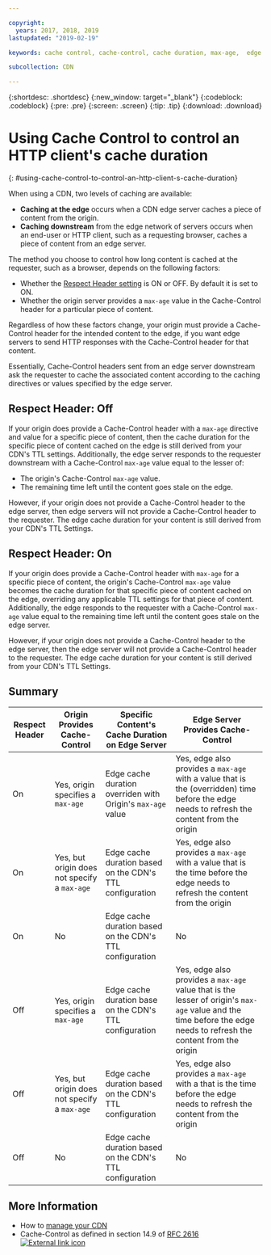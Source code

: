 ```yaml
---

copyright:
  years: 2017, 2018, 2019
lastupdated: "2019-02-19"

keywords: cache control, cache-control, cache duration, max-age,  edge server, edge-level, respect header, HTTP client

subcollection: CDN

---
```


{:shortdesc: .shortdesc}
{:new_window: target="_blank"}
{:codeblock: .codeblock}
{:pre: .pre}
{:screen: .screen}
{:tip: .tip}
{:download: .download}

# Using Cache Control to control an HTTP client's cache duration
{: #using-cache-control-to-control-an-http-client-s-cache-duration}

When using a CDN, two levels of caching are available:

  * **Caching at the edge** occurs when a CDN edge server caches a piece of content from the origin.
  * **Caching downstream** from the edge network of servers occurs when an end-user or HTTP client, such as a requesting browser, caches a piece of content from an edge server.

The method you choose to control how long content is cached at the requester, such as a browser, depends on the following factors:

  * Whether the [Respect Header setting](/docs/infrastructure/CDN/how-to.html#updating-cdn-configuration-details) is ON or OFF. By default it is set to ON.
  * Whether the origin server provides a `max-age` value in the Cache-Control header for a particular piece of content. 

Regardless of how these factors change, your origin must provide a Cache-Control header for the intended content to the edge, if you want edge servers to send HTTP responses with the Cache-Control header for that content.

Essentially, Cache-Control headers sent from an edge server downstream ask the requester to cache the associated content according to the caching directives or values specified by the edge server.

## Respect Header: Off
If your origin does provide a Cache-Control header with a `max-age` directive and value for a specific piece of content, then the cache duration for the specific piece of content cached on the edge is still derived from your CDN's TTL settings. Additionally, the edge server responds to the requester downstream with a Cache-Control `max-age` value equal to the lesser of:
  * The origin's Cache-Control `max-age` value.
  * The remaining time left until the content goes stale on the edge.

However, if your origin does not provide a Cache-Control header to the edge server, then edge servers will not provide a Cache-Control header to the requester. The edge cache duration for your content is still derived from your CDN's TTL Settings.

## Respect Header: On
If your origin does provide a Cache-Control header with `max-age` for a specific piece of content, the origin's Cache-Control `max-age` value becomes the cache duration for that specific piece of content cached on the edge, overriding any applicable TTL settings for that piece of content. Additionally, the edge responds to the requester with a Cache-Control `max-age` value equal to the remaining time left until the content goes stale on the edge server.

However, if your origin does not provide a Cache-Control header to the edge server, then the edge server will not provide a  Cache-Control header to the requester. The edge cache duration for your content is still derived from your CDN's TTL Settings.

## Summary

|Respect Header|Origin Provides Cache-Control|Specific Content's Cache Duration on Edge Server|Edge Server Provides Cache-Control|
|---|---|---|---|
|On|Yes, origin specifies a `max-age`|Edge cache duration overriden with Origin's `max-age` value|Yes, edge also provides a `max-age` with a value that is the (overridden) time before the edge needs to refresh the content from the origin|
|On|Yes, but origin does not specify a `max-age`|Edge cache duration based on the CDN's TTL configuration|Yes, edge also provides a `max-age` with a value that is the time before the edge needs to refresh the content from the origin|
|On|No|Edge cache duration based on the CDN's TTL configuration|No|
|Off|Yes, origin specifies a `max-age`|Edge cache duration base on the CDN's TTL configuration|Yes, edge also provides a `max-age` value that is the lesser of origin's `max-age` value and the time before the edge needs to refresh the content from the origin|
|Off|Yes, but origin does not specify a `max-age`|Edge cache duration based on the CDN's TTL configuration|Yes, edge also provides a `max-age` with a that is the time before the edge needs to refresh the content from the origin|
|Off|No|Edge cache duration based on the CDN's TTL configuration|No|

## More Information
* How to [manage your CDN](/docs/infrastructure/CDN/how-to.html)
* Cache-Control as defined in section 14.9 of [RFC 2616 ![External link icon](../../icons/launch-glyph.svg "External link icon")](https://www.ietf.org/rfc/rfc2616.txt)
